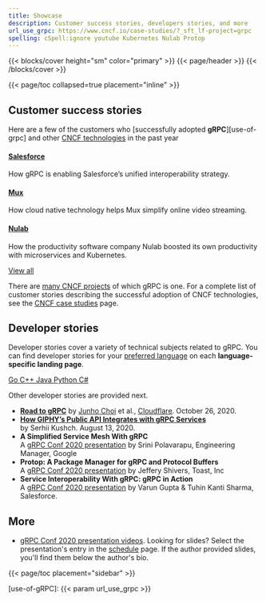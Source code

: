 ```yaml
---
title: Showcase
description: Customer success stories, developers stories, and more
url_use_grpc: https://www.cncf.io/case-studies/?_sft_lf-project=grpc
spelling: cSpell:ignore youtube Kubernetes Nulab Protop
---
```


{{< blocks/cover height="sm" color="primary" >}}
{{< page/header >}}
{{< /blocks/cover >}}

<div class="container l-container--padded">
<div class="row">

{{< page/toc collapsed=true placement="inline" >}}

<div class="col-12 col-lg-8">

## Customer success stories

Here are a few of the customers who [successfully adopted **gRPC**][use-of-grpc]
and other [CNCF technologies](https://www.cncf.io/projects/) in the past year

<div class="mt-5 row justify-content-center">

<div class="col-9 col-lg-4 pb-4 pb-lg-0">
<div class="h-100 card shadow">
<div class="card-body">
<h4>
          <!-- <a href="https://www.cncf.io/case-studies/salesforce/">Salesforce</a> -->

[Salesforce](https://www.cncf.io/case-studies/salesforce/)

</h4>
<p>
How gRPC is enabling Salesforce’s unified interoperability strategy.
</p>
</div>
</div>
</div>

<div class="col-9 col-lg-4 pb-4 pb-lg-0">
<div class="h-100 card shadow" href="#">
<div class="card-body">
<h4>
          <!-- <a href="https://www.cncf.io/case-studies/mux/">Mux</a> -->

[Mux](https://www.cncf.io/case-studies/mux/)

</h4>
<p>
How cloud native technology helps Mux simplify online video streaming.
</p>
</div>
</div>
</div>

<div class="col-9 col-lg-4 pb-4 pb-lg-0">
<div class="h-100 card shadow">
<div class="card-body">
<h4>
          <!-- <a href="https://www.cncf.io/case-studies/nulab/">Nulab</a> -->

[Nulab](https://www.cncf.io/case-studies/nulab/)

</h4>
<p>
How the productivity software company Nulab boosted its own productivity with microservices and Kubernetes.
</p>
</div>
</div>
</div>

</div>

<div class="text-center my-5">
<a class="btn btn-secondary"
    href="{{< param url_use_grpc >}}"
    target="_blank"
    rel="noopener"
    >View all</a>
</div>

There are [many CNCF projects](https://www.cncf.io/projects/) of which gRPC is
one. For a complete list of customer stories describing the successful adoption
of CNCF technologies, see the [CNCF case studies][] page.

## Developer stories

Developer stories cover a variety of technical subjects related to gRPC. You can
find developer stories for your [preferred language](/docs/languages/) on each
**language-specific landing page**.

<div class="l-buttons">
  <a class="btn btn-light btn-lg font-weight-light" href="/docs/languages/go/#dev-stories">
    Go
  </a>
  <a class="btn btn-light btn-lg font-weight-light" href="/docs/languages/cpp/#dev-stories">
    C++
  </a>
  <a class="btn btn-light btn-lg font-weight-light" href="/docs/languages/java/#dev-stories">
    Java
  </a>
  <a class="btn btn-light btn-lg font-weight-light" href="/docs/languages/python/#dev-stories">
    Python
  </a>
  <a class="btn btn-light btn-lg font-weight-light" href="/docs/languages/csharp/#dev-stories">
    C#
  </a>
  <a class="btn btn-light btn-lg font-weight-light" href="/docs/languages/">
    <i class="fas fa-ellipsis-h"></i>
  </a>
</div>

Other developer stories are provided next.

- **[Road to gRPC](https://blog.cloudflare.com/road-to-grpc/)**
  by [Junho Choi](https://blog.cloudflare.com/author/junho/) et al.,
  [Cloudflare](https://www.cloudflare.com/). October 26, 2020.
- [**How GIPHY’s Public API Integrates with gRPC Services**](https://engineering.giphy.com/how-giphys-public-api-integrates-with-grpc-services/)<br>
  by Serhii Kushch. August 13, 2020.
- **A Simplified Service Mesh With gRPC**
  <a href="https://youtu.be/9alMEeTxsMA"><i class="fab fa-youtube"></i></a>
  <a href="https://static.sched.com/hosted_files/grpcconf20/ae/A%20Simplified%20Service%20Mesh%20with%20gRPC.pdf"><i class="fas fa-file"></i></a><br>
  A [gRPC Conf 2020 presentation](https://sched.co/cRfZ)
  by Srini Polavarapu, Engineering Manager, Google
- **Protop: A Package Manager for gRPC and Protocol Buffers**
  <a href="https://youtu.be/9alMEeTxsMA"><i class="fab fa-youtube"></i></a>
  <a href="https://static.sched.com/hosted_files/grpcconf20/6b/protop%20-%20a%20package%20manager%20for%20protobufs.pdf"><i class="fas fa-file"></i></a><br>
  A [gRPC Conf 2020 presentation](https://sched.co/cRfo)
  by Jeffery Shivers, Toast, Inc
- **Service Interoperability With gRPC: gRPC in Action**
  <a href="https://youtu.be/MLS7TFHrn_c"><i class="fab fa-youtube"></i></a>
  <a href="https://static.sched.com/hosted_files/grpcconf20/d3/Service%20Interoperability%20with%20gRPC.pdf"><i class="fas fa-file"></i></a><br>
  A [gRPC Conf 2020 presentation](https://sched.co/cRfl)
  by Varun Gupta & Tuhin Kanti Sharma, Salesforce.

## More

- [gRPC Conf 2020 presentation videos][]. Looking for slides? Select the
  presentation's entry in the [schedule][] page. If the author provided slides,
  you'll find them below the author's bio.

</div>

{{< page/toc placement="sidebar" >}}

</div>
</div>

[CNCF case studies]: https://www.cncf.io/case-studies/
[gRPC Conf 2020 presentation videos]: https://www.youtube.com/playlist?list=PLj6h78yzYM2NN72UX_fdmc5CZI-D5qfJL
[schedule]: https://events.linuxfoundation.org/grpc-conf/program/schedule/
[use-of-gRPC]: {{< param url_use_grpc >}}
